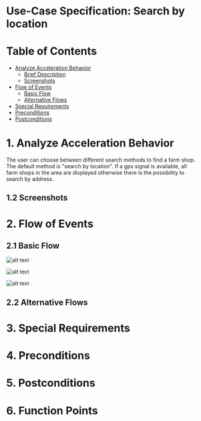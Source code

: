 # Use-Case Specification: Search by location

# Table of Contents
- [Analyze Acceleration Behavior](#1-analyze-acceleration-behavior)
    - [Brief Description](#11-brief-description)
    - [Screenshots](#12-screenshots)
- [Flow of Events](#2-flow-of-events)
    - [Basic Flow](#21-basic-flow)
    - [Alternative Flows](#22-alternative-flows)
- [Special Requirements](#3-special-requirements)
- [Preconditions](#4-preconditions)
- [Postconditions](#5-postconditions)

# 1. Analyze Acceleration Behavior

The user can choose between different search methods to find a farm shop. The default method is "search by location". If a gps signal is available, all farm shops in the area are displayed otherwise there is the possibility to search by address.

## 1.2 Screenshots


# 2. Flow of Events
## 2.1 Basic Flow

![alt text][ActivityDiagram]

[ActivityDiagram]: https://github.com/FyF-Team/fyf/blob/master/UC/UC%20search%20by%20location%20activity%20diagram.jpg "Activity Diagram"

![alt text][MockUp2]

[MockUp2]: https://github.com/FyF-Team/fyf/blob/master/UC/Maps%20Abfrage.png "MockUp2"

![alt text][MockUp1]

[MockUp1]: https://github.com/FyF-Team/fyf/blob/master/UC/Maps.png "MockUp1"


## 2.2 Alternative Flows
# 3. Special Requirements


# 4. Preconditions


# 5. Postconditions


# 6. Function Points
